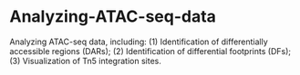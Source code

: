 # Analyzing-ATAC-seq-data
Analyzing ATAC-seq data, including: 
(1) Identification of differentially accessible regions (DARs); 
(2) Identification of differential footprints (DFs); 
(3) Visualization of Tn5 integration sites.
